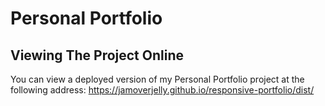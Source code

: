 # Personal Portfolio

## Viewing The Project Online

You can view a deployed version of my Personal Portfolio project at the following address:
https://jamoverjelly.github.io/responsive-portfolio/dist/
